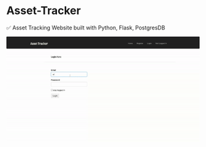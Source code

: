 # Asset-Tracker
✅ Asset Tracking Website built with Python, Flask, PostgresDB

![](AssetTracker.gif)